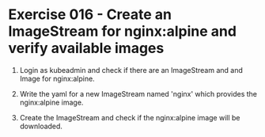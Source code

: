 # Exercise 016 - Create an ImageStream for nginx:alpine and verify available images

1) Login as kubeadmin and check if there are an ImageStream and and Image for
   nginx:alpine.

2) Write the yaml for a new ImageStream named 'nginx' which provides the
   nginx:alpine image.

3) Create the ImageStream and check if the nginx:alpine image will be
   downloaded.
